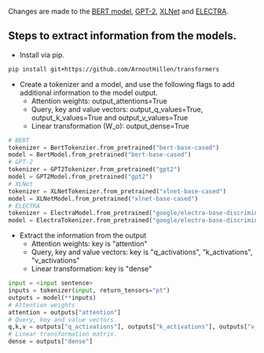 Changes are made to the [BERT model](), [GPT-2](), [XLNet]() and [ELECTRA]().

## Steps to extract information from the models.

- Install via pip.
```bash
pip install git+https://github.com/ArnoutHillen/transformers
```

- Create a tokenizer and a model, and use the following flags to add additional information to the model output.
  - Attention weights: output_attentions=True
  - Query, key and value vectors: output_q_values=True, output_k_values=True and output_v_values=True
  - Linear transformation (W_o): output_dense=True
```python
# BERT
tokenizer = BertTokenzier.from_pretrained("bert-base-cased")
model = BertModel.from_pretrained("bert-base-cased")
# GPT-2
tokenizer = GPT2Tokenizer.from_pretrained("gpt2")
model = GPT2Model.from_pretrained("gpt2")
# XLNet
tokenizer = XLNetTokenizer.from_pretrained("xlnet-base-cased")
model = XLNetModel.from_pretrained("xlnet-base-cased")
# ELECTRA
tokenizer = ElectraModel.from_pretrained("google/electra-base-discriminator")
model = ElectraTokenizer.from_pretrained("google/electra-base-discriminator")
```

- Extract the information from the output
  - Attention weights: key is "attention" 
  - Query, key and value vectors: key is "q_activations", "k_activations", "v_activations"
  - Linear transformation: key is "dense"
```python
input = <input sentence>
inputs = tokenizer(input, return_tensors="pt")
outputs = model(**inputs)
# Attention weights
attention = outputs["attention"]
# Query, key and value vectors.
q,k,v = outputs["q_activations"], outputs["k_activations"], outputs["v_activations"]
# Linear transformation matrix.
dense = outputs["dense"]
```
